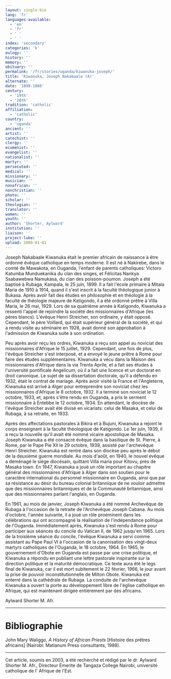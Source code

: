 ```yaml
---
layout: single-bio
lang: 'fr'
languages-available:
  - 'en'
  - 'fr'
  - ' '
  - ' '
index: 'secondary'
categories: 'k'
eulogy: ''
history: ''
memory: ''
obituary: ''
permalink: '/fr/stories/uganda/kiwanuka-joseph/'
title: 'Kiwanuka, Joseph Nakabaale (A)'
alternate: ''
date: '1899-1966'
century:
  - '19th'
  - '20th'
tradition: 'catholic'
affiliation:
  - 'catholic'
country:
  - 'uganda'
ancient: ''
artist: ''
catechist: ''
clergy: ''
ecumenist: ''
evangelist: ''
nationalist: ''
martyr: ''
persecuted: ''
medical: ''
missionary: ''
musician: ''
nonafrican: ''
nonchristian: ''
photo: ''
scholar: ''
theologian: ''
translator: ''
women: ''
youth: ''
author: 'Shorter, Aylward'
institution: ''
liaison: ''
project-luke: ''
upload: 2000-01-01
---
```



Joseph Nakabaale Kiwanuka était le premier africain de naissance à être ordonné évêque catholique en temps moderne. Il est né à Nakirebe, dans le comté de Mawakota, en Ouganda, l'enfant de parents catholiques: Victoro Katumba Munduekanika du clan des singes, et Félicitas Nankya Ssabawebwa Namukasa, du clan des poisson-poumon. Joseph a été baptisé à Rubaga, Kampala, le 25 juin, 1899. Il a fait l'école primaire à Mitala Maria de 1910 à 1914, quand il s'est inscrit à la faculté théologique junior à Bukasa. Après avoir fait des études en philosophie et en théologie à la faculté de théologie majeure de Katigondo, il a été ordonné prêtre à Villa Maria, le 26 mai, 1929. Lors de sa quatrième année à Katigondo, Kiwanuka a ressenti l'appel de rejoindre la société des missionnaires d'Afrique (les pères blancs). L'évêque Henri Streicher, son ordinaire, y était opposé. Cependant, le père Voillard, qui était supérieur général de la société, et qui a rendu visite au séminaire en 1928, avait donné son approbation à l'admission de Kiwanuka suite à son ordination.

Peu après avoir reçu les ordres, Kiwanuka a reçu son appel au noviciat des missionnaires d'Afrique le 15 juillet, 1929.  Cependant, une fois de plus, l'évêque Streicher s'est interposé, et a envoyé le jeune prêtre à Rome pour faire des études supplémentaires. Kiwanuka a vécu dans la Maison des missionnaires d'Afrique dans la via Trenta Aprile, et a fait ses études à l'université pontificale Angelicum, où il a fait une licence et un doctorat en droit canonique. Le sujet de sa dissertation doctorale, qu'il a défendu en 1932, était le contrat de mariage. Après avoir visité la France et l'Angleterre, Kiwanuka est arrivé à Alger pour entreprendre son noviciat chez les missionnaires d'Afrique le 8 octobre, 1932. Il a terminé son noviciat le 12 octobre, 1933, et, après s'être rendu en Ouganda, a pris le serment missionnaire à Entebbe le 12 octobre, 1934. En attendant, le diocèse de l'évêque Streicher avait été divisé en vicariats: celui de Masaka, et celui de Rubaga, à sa retraite, en 1933.

Après des affectations pastorales à Bikira et à Bujuni, Kiwanuka a rejoint le corps enseignant à la faculté théologique de Katigondo. Le 1er juin, 1939, il a reçu la nouvelle qu'il avait été nommé vicaire apostolique de Masaka. Joseph Kiwanuka a été consacré évêque dans la basilique de St. Pierre, à Rome, par le Pape Pie XII le 29 octobre, 1939, assisté par l'archevêque Henri Streicher. Kiwanuka est rentré dans son diocèse peu après le début de la deuxième guerre mondiale. Au mois d'août, en 1940, le nouvel évêque a déménagé le siège diocésain, quittant Villa maria pour Kitovu, près de Masaka town. En 1947, Kiwanuka a joué un rôle important au chapitre général des missionnaires d'Afrique à Alger dans son soutien pour le caractère international du personnel missionnaire en Ouganda, ainsi que par sa résistance au désir du bureau colonial britannique de ne vouloir admettre que des missionnaires britanniques et de la Communauté britannique, ainsi que des missionnaires parlant l'anglais, en Ouganda.

En 1961, au mois de janvier, Joseph Kiwanuka a été nommé Archevêque de Rubaga à l'occasion de la retraite de l'Archevêque Joseph Cabana. Au mois d'octobre, l'année suivante, il a joué un rôle proéminent dans les célébrations qui ont accompagné la réalisation de l'indépendance politique de l'Ouganda. Immédiatement après, Kiwanuka s'est rendu à Rome pour participer aux séances du concile du Vatican II, de 1962 jusqu'en 1965. Lors de la troisième séance du concile, l'évêque Kiwanuka a servi comme assistant au Pape Paul VI à l'occasion de la canonisation des vingt-deux martyrs catholiques de l'Ouganda, le 18 octobre, 1964. En 1965, le gouvernement d'Obote en Ouganda est passe par une crise politique, et Kiwanuka a répondu en publiant une lettre pastorale inspirante sur la direction politique et la maturité démocratique. Ce texte aura été le legs final de Kiwanuka, car il est mort subitement le 22 février, 1966, le jour avant la prise de pouvoir inconstitutionnelle de Milton Obote. Kiwanuka est enterré dans la cathédrale de Rubaga. La conduite de l'archevêque Kiwanuka a ouvert la porte au développement libre de l'église catholique en Afrique, qui est maintenant dirigée entièrement par des africains.

Aylward Shorter M. Afr.

---

# Bibliographie

John Mary Waliggo, *A History of African Priests* [Histoire des prêtres africains] (Nairobi: Matianum Press consultants, 1988).

---

Cet article, soumis en 2003, a été recherché et rédigé par le dr. Aylward Shorter M. Afr., Directeur Émerite de Tangaza College Nairobi, université catholique de l' Afrique de l'Est.